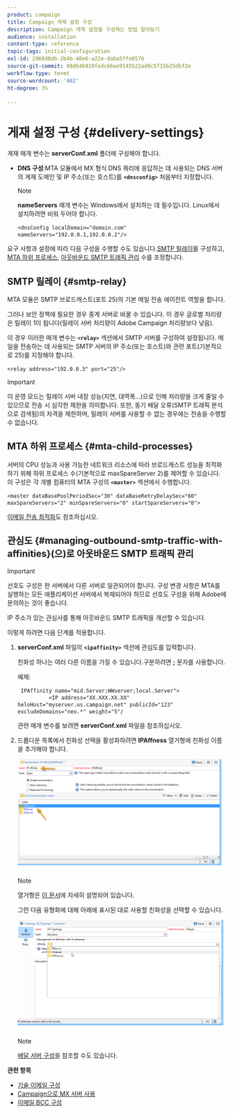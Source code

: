 ```yaml
---
product: campaign
title: Campaign 게재 설정 구성
description: Campaign 게재 설정을 구성하는 방법 알아보기
audience: installation
content-type: reference
topic-tags: initial-configuration
exl-id: 2968d8db-2b4b-48e6-a22e-daba5ffe0576
source-git-commit: 98d646919fedc66ee9145522ad0c5f15b25dbf2e
workflow-type: tm+mt
source-wordcount: '462'
ht-degree: 3%

---
```


# 게재 설정 구성 {#delivery-settings}

게재 매개 변수는 **serverConf.xml** 폴더에 구성해야 합니다.

* **DNS 구성**:MTA 모듈에서 MX 형식 DNS 쿼리에 응답하는 데 사용되는 DNS 서버의 게재 도메인 및 IP 주소(또는 호스트)를  **`<dnsconfig>`** 처음부터 지정합니다.

   >[!NOTE]
   >
   >**nameServers** 매개 변수는 Windows에서 설치하는 데 필수입니다. Linux에서 설치하려면 비워 두어야 합니다.

   ```
   <dnsConfig localDomain="domain.com" nameServers="192.0.0.1,192.0.0.2"/>
   ```

요구 사항과 설정에 따라 다음 구성을 수행할 수도 있습니다.[SMTP 릴레이](#smtp-relay)를 구성하고, [MTA 하위 프로세스](#mta-child-processes), [아웃바운드 SMTP 트래픽 관리](#managing-outbound-smtp-traffic-with-affinities) 수를 조정합니다.

## SMTP 릴레이 {#smtp-relay}

MTA 모듈은 SMTP 브로드캐스트(포트 25)의 기본 메일 전송 에이전트 역할을 합니다.

그러나 보안 정책에 필요한 경우 중계 서버로 바꿀 수 있습니다. 이 경우 글로벌 처리량은 릴레이 1이 됩니다(릴레이 서버 처리량이 Adobe Campaign 처리량보다 낮음).

이 경우 이러한 매개 변수는 **`<relay>`** 섹션에서 SMTP 서버를 구성하여 설정됩니다. 메일을 전송하는 데 사용되는 SMTP 서버의 IP 주소(또는 호스트)와 관련 포트(기본적으로 25)를 지정해야 합니다.

```
<relay address="192.0.0.3" port="25"/>
```

>[!IMPORTANT]
>
>이 운영 모드는 릴레이 서버 내장 성능(지연, 대역폭...)으로 인해 처리량을 크게 줄일 수 있으므로 전송 시 심각한 제한을 의미합니다. 또한, 동기 배달 오류(SMTP 트래픽 분석으로 검색됨)의 자격을 제한하며, 릴레이 서버를 사용할 수 없는 경우에는 전송을 수행할 수 없습니다.

## MTA 하위 프로세스 {#mta-child-processes}

서버의 CPU 성능과 사용 가능한 네트워크 리소스에 따라 브로드캐스트 성능을 최적화하기 위해 하위 프로세스 수(기본적으로 maxSpareServer 2)를 제어할 수 있습니다. 이 구성은 각 개별 컴퓨터의 MTA 구성의 **`<master>`** 섹션에서 수행합니다.

```
<master dataBasePoolPeriodSec="30" dataBaseRetryDelaySec="60" maxSpareServers="2" minSpareServers="0" startSpareServers="0">
```

[이메일 전송 최적화](../../installation/using/email-deliverability.md#email-sending-optimization)도 참조하십시오.

## 관심도 {#managing-outbound-smtp-traffic-with-affinities}(으)로 아웃바운드 SMTP 트래픽 관리

>[!IMPORTANT]
>
>선호도 구성은 한 서버에서 다른 서버로 일관되어야 합니다. 구성 변경 사항은 MTA를 실행하는 모든 애플리케이션 서버에서 복제되어야 하므로 선호도 구성을 위해 Adobe에 문의하는 것이 좋습니다.

IP 주소가 있는 관심사를 통해 아웃바운드 SMTP 트래픽을 개선할 수 있습니다.

이렇게 하려면 다음 단계를 적용합니다.

1. **serverConf.xml** 파일의 **`<ipaffinity>`** 섹션에 관심도를 입력합니다.

   친화성 하나는 여러 다른 이름을 가질 수 있습니다.구분하려면 **;** 문자를 사용합니다.

   예제:

   ```
    IPAffinity name="mid.Server;WWserver;local.Server">
             <IP address="XX.XXX.XX.XX" heloHost="myserver.us.campaign.net" publicId="123" excludeDomains="neo.*" weight="5"/
   ```

   관련 매개 변수를 보려면 **serverConf.xml** 파일을 참조하십시오.

1. 드롭다운 목록에서 친화성 선택을 활성화하려면 **IPAffness** 열거형에 친화성 이름을 추가해야 합니다.

   ![](assets/ipaffinity_enum.png)

   >[!NOTE]
   >
   >열거형은 [이 문서](../../platform/using/managing-enumerations.md)에 자세히 설명되어 있습니다.

   그런 다음 유형화에 대해 아래에 표시된 대로 사용할 친화성을 선택할 수 있습니다.

   ![](assets/ipaffinity_typology.png)

   >[!NOTE]
   >
   >[배달 서버 구성](../../installation/using/email-deliverability.md#delivery-server-configuration)을 참조할 수도 있습니다.

**관련 항목**
* [기술 이메일 구성](email-deliverability.md)
* [Campaign으로 MX 서버 사용](using-mx-servers.md)
* [이메일 BCC 구성](email-archiving.md)
